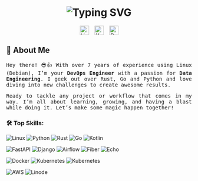 <!-- Header -->
<div align="center">
    <h1>
      <strong>
          <img src="https://readme-typing-svg.herokuapp.com?font=Fira+Code&weight=900&size=25&pause=1000&color=3F8114&vCenter=true&width=625&height=55&lines=Hi+there%2C+I'm+Jorge%2C+a+Software+Developer." alt="Typing SVG" />
      </strong>
    </h1>
</div>
<!-- End -->
<!-- Social Media Links -->
<div style="display: flex; align-items: center; justify-content: center; gap: 5px;" align="center">
    <a href="https://www.linkedin.com/in/jorgeav527" style="margin-right: 10px;">
        <img src="https://img.shields.io/badge/LinkedIn-blue?style=for-the-badge&logo=linkedin&logoColor=white" alt="LinkedIn Badge" style="height: 25px;" />
    </a>
    <a href="https://www.youtube.com/channel/UCM0iDBNz_jSvap50m1yboyQ" style="margin-right: 10px;">
        <img src="https://img.shields.io/badge/YouTube-red?style=for-the-badge&logo=youtube&logoColor=white" alt="YouTube Badge" style="height: 25px;" />
    </a>
    <a href="https://docs.cordstart.com/">
        <img src="https://img.shields.io/badge/Docs%2ECordStart-EEC35E" alt="Personal Site Badge" style="height:25px;" />
    </a>
</div>
<!-- End -->
<!-- Intro -->
<div align="justify">
    <h2>🚀 About Me</h2>
    <div style="text-align: justify; font-family: 'Fira Mono', monospace;">
      <p>Hey there! 😎👍 With over 7 years of experience using Linux (Debian), I’m your <strong>DevOps Engineer</strong> with a passion for <strong>Data Engineering</strong>. I geek out over Rust, Go and Python and love diving into new challenges to create awesome results.</p>
      <p>Ready to tackle any project or workflow that comes in my way. I’m all about learning, growing, and having a blast while doing it. Let’s make some magic happen together!</p>
    </div>
</div>
<!-- End -->
<h3 align="left">🛠️ Top Skills:</h3>

![Linux](https://img.shields.io/badge/SO-Linux-informational?style=flat&logo=linux&logoColor=white&color=6aa6f8)
![Python](https://img.shields.io/badge/Code-Python-informational?style=flat&logo=python&logoColor=white&color=6aa6f8)
![Rust](https://img.shields.io/badge/Code-Rust-informational?style=flat&logo=rust&logoColor=white&color=6aa6f8)
![Go](https://img.shields.io/badge/Code-Go-informational?style=flat&logo=go&logoColor=white&color=6aa6f8)
![Kotlin](https://img.shields.io/badge/Code-Kotlin-informational?style=flat&logo=kotlin&logoColor=white&color=6aa6f8)

![FastAPI](https://img.shields.io/badge/Framework-FastAPI-informational?style=flat&logo=fastAPI&logoColor=white&color=6aa6f8)
![Django](https://img.shields.io/badge/Framework-Django-informational?style=flat&logo=django&logoColor=white&color=6aa6f8)
![Airflow](https://img.shields.io/badge/Framework-Airflow-informational?style=flat&logo=airflow&logoColor=white&color=6aa6f8)
![Fiber](https://img.shields.io/badge/Framework-Fiber-informational?style=flat&logo=fiber&logoColor=white&color=6aa6f8)
![Echo](https://img.shields.io/badge/Framework-Echo-informational?style=flat&logo=go-echo&logoColor=white&color=6aa6f8)

![Docker](https://img.shields.io/badge/Tools-Docker-informational?style=flat&logo=docker&logoColor=white&color=6aa6f8)
![Kubernetes](https://img.shields.io/badge/Tools-Kubernetes-informational?style=flat&logo=kubernetes&logoColor=white&color=6aa6f8)
![Kubernetes](https://img.shields.io/badge/Library-HTMX-informational?style=flat&logo=HTMX&logoColor=white&color=6aa6f8)

![AWS](https://img.shields.io/badge/Cloud-Aws-informational?style=flat&logo=aws&logoColor=white&color=6aa6f8)
![Linode](https://img.shields.io/badge/Cloud-Linode-informational?style=flat&logo=linode&logoColor=white&color=6aa6f8)
